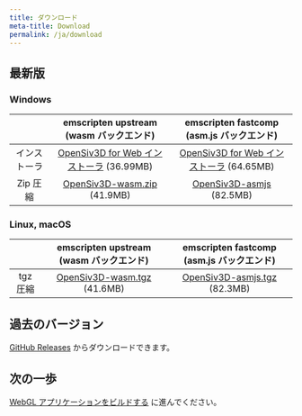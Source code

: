 ```yaml
---
title: ダウンロード
meta-title: Download
permalink: /ja/download
---
```


## 最新版

### Windows

| | emscripten upstream (wasm バックエンド) | emscripten fastcomp (asm.js バックエンド) |
| :--: | :--: | :--: |
| インストーラ | [OpenSiv3D for Web インストーラ](https://github.com/nokotan/OpenSiv3D/releases/download/v0.4.3.3-web/OpenSiv3D.0.4.3.Web.exe) (36.99MB) | [OpenSiv3D for Web インストーラ](https://github.com/nokotan/OpenSiv3D/releases/download/v0.4.3.3-web/OpenSiv3D.0.4.3.Web-asmjs.exe) (64.65MB) |
| Zip 圧縮 | [OpenSiv3D-wasm.zip](https://github.com/nokotan/OpenSiv3D/releases/download/v0.4.3.3-web/OpenSiv3D-wasm.zip) (41.9MB) |  [OpenSiv3D-asmjs](https://github.com/nokotan/OpenSiv3D/releases/download/v0.4.3.3-web/OpenSiv3D-asmjs.zip) (82.5MB) |

### Linux, macOS

| | emscripten upstream (wasm バックエンド) | emscripten fastcomp (asm.js バックエンド) |
| :--: | :--: | :--: |
| tgz 圧縮 | [OpenSiv3D-wasm.tgz](https://github.com/nokotan/OpenSiv3D/releases/download/v0.4.3.3-web/OpenSiv3D-wasm.tgz) (41.6MB) | [OpenSiv3D-asmjs.tgz](https://github.com/nokotan/OpenSiv3D/releases/download/v0.4.3.3-web/OpenSiv3D-asmjs.tgz) (82.3MB) |

## 過去のバージョン

[GitHub Releases](https://github.com/nokotan/OpenSiv3D/releases) からダウンロードできます。

## 次の一歩

[WebGL アプリケーションをビルドする](/building) に進んでください。
